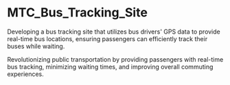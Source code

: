 # MTC_Bus_Tracking_Site

Developing a bus tracking site that utilizes bus drivers' GPS data to provide real-time bus locations, ensuring passengers can efficiently track their buses while waiting.

Revolutionizing public transportation by providing passengers with real-time bus tracking, minimizing waiting times, and improving overall commuting experiences.
